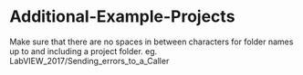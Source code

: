 # Additional-Example-Projects

Make sure that there are no spaces in between characters for folder names up to and including a project folder.
eg. LabVIEW_2017/Sending_errors_to_a_Caller
